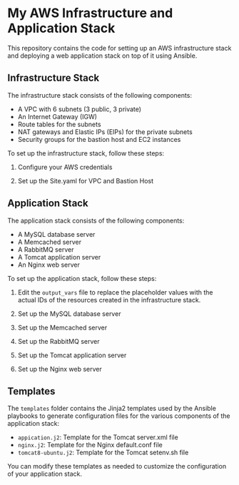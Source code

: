 # My AWS Infrastructure and Application Stack

This repository contains the code for setting up an AWS infrastructure stack and deploying a web application stack on top of it using Ansible.

## Infrastructure Stack

The infrastructure stack consists of the following components:

- A VPC with 6 subnets (3 public, 3 private)
- An Internet Gateway (IGW)
- Route tables for the subnets
- NAT gateways and Elastic IPs (EIPs) for the private subnets
- Security groups for the bastion host and EC2 instances

To set up the infrastructure stack, follow these steps:

1. Configure your AWS credentials

2. Set up the Site.yaml for VPC and Bastion Host


## Application Stack

The application stack consists of the following components:

- A MySQL database server
- A Memcached server
- A RabbitMQ server
- A Tomcat application server
- An Nginx web server

To set up the application stack, follow these steps:

1. Edit the `output_vars` file to replace the placeholder values with the actual IDs of the resources created in the infrastructure stack.

2. Set up the MySQL database server


3. Set up the Memcached server


4. Set up the RabbitMQ server


5. Set up the Tomcat application server


6. Set up the Nginx web server

## Templates

The `templates` folder contains the Jinja2 templates used by the Ansible playbooks to generate configuration files for the various components of the application stack:

- `appication.j2`: Template for the Tomcat server.xml file
- `nginx.j2`: Template for the Nginx default.conf file
- `tomcat8-ubuntu.j2`: Template for the Tomcat setenv.sh file

You can modify these templates as needed to customize the configuration of your application stack.
